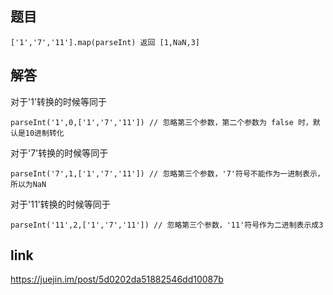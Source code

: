 ## 题目
```
['1','7','11'].map(parseInt) 返回 [1,NaN,3]
```

## 解答
对于'1'转换的时候等同于  
```
parseInt('1',0,['1','7','11']) // 忽略第三个参数，第二个参数为 false 时，默认是10进制转化
```
对于'7'转换的时候等同于  
```
parseInt('7',1,['1','7','11']) // 忽略第三个参数，'7'符号不能作为一进制表示，所以为NaN
```
对于'11'转换的时候等同于  
```
parseInt('11',2,['1','7','11']) // 忽略第三个参数，'11'符号作为二进制表示成3
```


## link
https://juejin.im/post/5d0202da51882546dd10087b